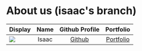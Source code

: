 # About us (isaac's branch)

Display | Name  | Github Profile | Portfolio 
--------|:-----:|:--------------:|:---------:
![](https://via.placeholder.com/100.png?text=Photo) | Isaac | [Github](https://github.com/isaacsaw25) | [Portfolio](https://github.com/isaacsaw25)

